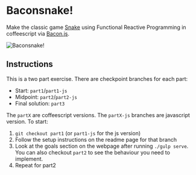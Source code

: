 Baconsnake!
===

Make the classic game [Snake](http://en.wikipedia.org/wiki/Snake_(video_game)) using Functional Reactive Programming in
coffeescript via [Bacon.js](https://github.com/baconjs/bacon.js/#baconjs).

![Baconsnake!](http://i.imgur.com/qURLMrN.gif)

Instructions
---

This is a two part exercise. There are checkpoint branches for each part:

* Start: `part1`/`part1-js`
* Midpoint: `part2`/`part2-js`
* Final solution: `part3`

The `partX` are coffeescript versions. The `partX-js` branches are javascript version. To start:

1. `git checkout part1` (or `part1-js` for the js version)
2. Follow the setup instructions on the readme page for that branch
3. Look at the goals section on the webpage after running `./gulp serve`. You can also checkout `part2` to see the behaviour you need to implement.
4. Repeat for part2
